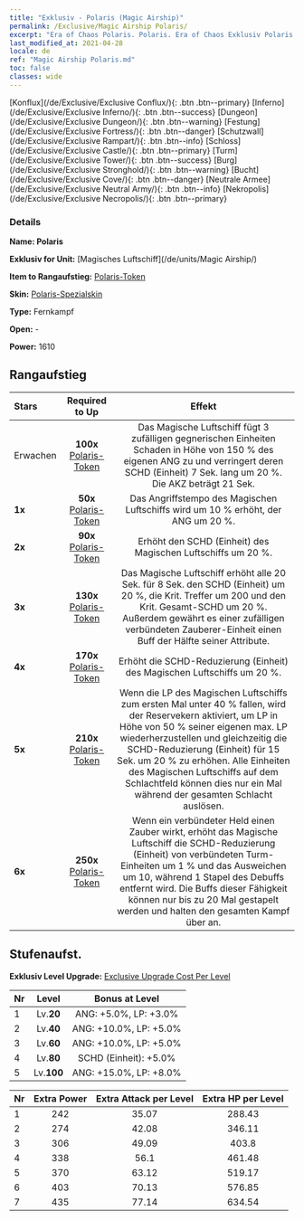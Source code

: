 ```yaml
---
title: "Exklusiv - Polaris (Magic Airship)"
permalink: /Exclusive/Magic Airship Polaris/
excerpt: "Era of Chaos Polaris. Polaris. Era of Chaos Exklusiv Polaris. Magisches Luftschiff Exklusiv."
last_modified_at: 2021-04-28
locale: de
ref: "Magic Airship Polaris.md"
toc: false
classes: wide
---
```

 [Konflux](/de/Exclusive/Exclusive Conflux/){: .btn .btn--primary} [Inferno](/de/Exclusive/Exclusive Inferno/){: .btn .btn--success} [Dungeon](/de/Exclusive/Exclusive Dungeon/){: .btn .btn--warning} [Festung](/de/Exclusive/Exclusive Fortress/){: .btn .btn--danger} [Schutzwall](/de/Exclusive/Exclusive Rampart/){: .btn .btn--info} [Schloss](/de/Exclusive/Exclusive Castle/){: .btn .btn--primary} [Turm](/de/Exclusive/Exclusive Tower/){: .btn .btn--success} [Burg](/de/Exclusive/Exclusive Stronghold/){: .btn .btn--warning} [Bucht](/de/Exclusive/Exclusive Cove/){: .btn .btn--danger} [Neutrale Armee](/de/Exclusive/Exclusive Neutral Army/){: .btn .btn--info} [Nekropolis](/de/Exclusive/Exclusive Necropolis/){: .btn .btn--primary} 

### Details
 **Name: Polaris** 

 **Exklusiv for Unit:** [Magisches Luftschiff](/de/units/Magic Airship/) 

 **Item to Rangaufstieg:** [Polaris-Token](/ItemsDE/con_989/)

 **Skin:** [Polaris-Spezialskin](/ItemsDE/con_657/)

 **Type:** Fernkampf

 **Open:** -

 **Power:** 1610

## Rangaufstieg

  |     Stars    |  Required to Up | Effekt |
  |:-------------|:---------------:|:---------------:|
  |  Erwachen  | **100x** [Polaris-Token](/ItemsDE/con_989/) | Das Magische Luftschiff fügt 3 zufälligen gegnerischen Einheiten Schaden in Höhe von 150 % des eigenen ANG zu und verringert deren SCHD (Einheit) 7 Sek. lang um 20 %. Die AKZ beträgt 21 Sek. |
  | **1x** <i class="fas fa-star"/> | **50x** [Polaris-Token](/ItemsDE/con_989/) | Das Angriffstempo des Magischen Luftschiffs wird um 10 % erhöht, der ANG um 20 %. |
  | **2x** <i class="fas fa-star"/> | **90x** [Polaris-Token](/ItemsDE/con_989/) | Erhöht den SCHD (Einheit) des Magischen Luftschiffs um 20 %. |
  | **3x** <i class="fas fa-star"/> | **130x** [Polaris-Token](/ItemsDE/con_989/) | Das Magische Luftschiff erhöht alle 20 Sek. für 8 Sek. den SCHD (Einheit) um 20 %, die Krit. Treffer um 200 und den Krit. Gesamt-SCHD um 20 %. Außerdem gewährt es einer zufälligen verbündeten Zauberer-Einheit einen Buff der Hälfte seiner Attribute. |
  | **4x** <i class="fas fa-star"/> | **170x** [Polaris-Token](/ItemsDE/con_989/) | Erhöht die SCHD-Reduzierung (Einheit) des Magischen Luftschiffs um 20 %. |
  | **5x** <i class="fas fa-star"/> | **210x** [Polaris-Token](/ItemsDE/con_989/) | Wenn die LP des Magischen Luftschiffs zum ersten Mal unter 40 % fallen, wird der Reservekern aktiviert, um LP in Höhe von 50 % seiner eigenen max. LP wiederherzustellen und gleichzeitig die SCHD-Reduzierung (Einheit) für 15 Sek. um 20 % zu erhöhen. Alle Einheiten des Magischen Luftschiffs auf dem Schlachtfeld können dies nur ein Mal während der gesamten Schlacht auslösen. |
  | **6x** <i class="fas fa-star"/> | **250x** [Polaris-Token](/ItemsDE/con_989/) | Wenn ein verbündeter Held einen Zauber wirkt, erhöht das Magische Luftschiff die SCHD-Reduzierung (Einheit) von verbündeten Turm-Einheiten um 1 % und das Ausweichen um 10, während 1 Stapel des Debuffs entfernt wird. Die Buffs dieser Fähigkeit können nur bis zu 20 Mal gestapelt werden und halten den gesamten Kampf über an. |


## Stufenaufst.
 **Exklusiv Level Upgrade:** [Exclusive Upgrade Cost Per Level](/Exclusive/ExclusiveUpgradeCostPerLevel/)

  |  Nr  |   Level  | Bonus at Level |
  |:-----|:--------:|:--------------:|
  | 1 | Lv.**20** | ANG: +5.0%, LP: +3.0% |
  | 2 | Lv.**40** | ANG: +10.0%, LP: +5.0% |
  | 3 | Lv.**60** | ANG: +10.0%, LP: +5.0% |
  | 4 | Lv.**80** | SCHD (Einheit): +5.0% |
  | 5 | Lv.**100** | ANG: +15.0%, LP: +8.0% |


  |  Nr  |  Extra Power | Extra Attack per Level | Extra HP per Level |
  |:-----|:--------:|:--------:|:--------:|
  | 1 | 242 | 35.07 | 288.43 |
  | 2 | 274 | 42.08 | 346.11 |
  | 3 | 306 | 49.09 | 403.8 |
  | 4 | 338 | 56.1 | 461.48 |
  | 5 | 370 | 63.12 | 519.17 |
  | 6 | 403 | 70.13 | 576.85 |
  | 7 | 435 | 77.14 | 634.54 |


